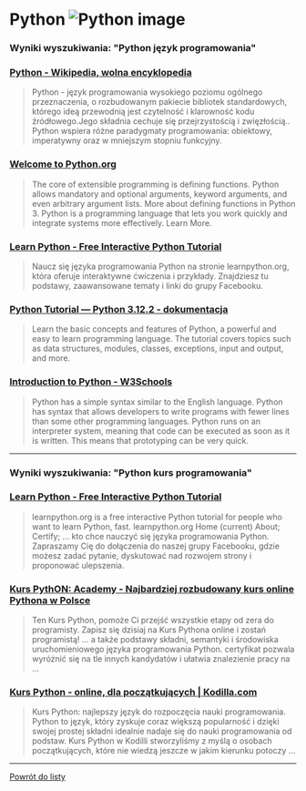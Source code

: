 # Python ![Python image](https://www.tiobe.com/wp-content/themes/tiobe/tiobe-index/images/Python.png)

### Wyniki wyszukiwania: "Python język programowania" 

### [Python - Wikipedia, wolna encyklopedia](https://pl.wikipedia.org/wiki/Python) 

 > Python - język programowania wysokiego poziomu ogólnego przeznaczenia, o rozbudowanym pakiecie bibliotek standardowych, którego ideą przewodnią jest czytelność i klarowność kodu źródłowego.Jego składnia cechuje się przejrzystością i zwięzłością.. Python wspiera różne paradygmaty programowania: obiektowy, imperatywny oraz w mniejszym stopniu funkcyjny.




### [Welcome to Python.org](https://www.python.org/) 

 > The core of extensible programming is defining functions. Python allows mandatory and optional arguments, keyword arguments, and even arbitrary argument lists. More about defining functions in Python 3. Python is a programming language that lets you work quickly and integrate systems more effectively. Learn More.




### [Learn Python - Free Interactive Python Tutorial](https://www.learnpython.org/pl/) 

 > Naucz się języka programowania Python na stronie learnpython.org, która oferuje interaktywne ćwiczenia i przykłady. Znajdziesz tu podstawy, zaawansowane tematy i linki do grupy Facebooku.




### [Python Tutorial — Python 3.12.2 - dokumentacja](https://docs.python.org/pl/3/tutorial/) 

 > Learn the basic concepts and features of Python, a powerful and easy to learn programming language. The tutorial covers topics such as data structures, modules, classes, exceptions, input and output, and more.




### [Introduction to Python - W3Schools](https://www.w3schools.com/python/python_intro.asp) 

 > Python has a simple syntax similar to the English language. Python has syntax that allows developers to write programs with fewer lines than some other programming languages. Python runs on an interpreter system, meaning that code can be executed as soon as it is written. This means that prototyping can be very quick.






---

### Wyniki wyszukiwania: "Python kurs programowania" 

### [Learn Python - Free Interactive Python Tutorial](https://www.learnpython.org/pl/) 

 > learnpython.org is a free interactive Python tutorial for people who want to learn Python, fast. learnpython.org Home (current) About; Certify; ... kto chce nauczyć się języka programowania Python. Zapraszamy Cię do dołączenia do naszej grupy Facebooku, gdzie możesz zadać pytanie, dyskutować nad rozwojem strony i proponować ulepszenia.




### [Kurs PythON: Academy - Najbardziej rozbudowany kurs online Pythona w Polsce](https://www.pythonacademy.pl/) 

 > Ten Kurs Python, pomoże Ci przejść wszystkie etapy od zera do programisty. Zapisz się dzisiaj na Kurs Pythona online i zostań programistą! ... a także podstawy składni, semantyki i środowiska uruchomieniowego języka programowania Python. certyfikat pozwala wyróżnić się na tle innych kandydatów i ułatwia znalezienie pracy na ...




### [Kurs Python - online, dla początkujących | Kodilla.com](https://kodilla.com/pl/kurs-python) 

 > Kurs Python: najlepszy język do rozpoczęcia nauki programowania. Python to język, który zyskuje coraz większą popularność i dzięki swojej prostej składni idealnie nadaje się do nauki programowania od podstaw. Kurs Python w Kodilli stworzyliśmy z myślą o osobach początkujących, które nie wiedzą jeszcze w jakim kierunku potoczy ...






---

 [Powrót do listy](../top20.md)